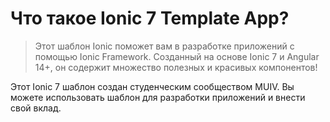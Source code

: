 # Что такое Ionic 7 Template App?

> Этот шаблон Ionic поможет вам в разработке приложений с помощью Ionic Framework. Созданный на основе Ionic 7 и Angular 14+, он содержит множество полезных и красивых компонентов!

Этот Ionic 7 шаблон создан студенческим сообществом MUIV. Вы можете использовать шаблон для разработки приложений и внести свой вклад.
